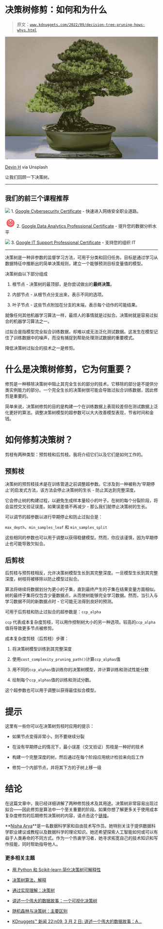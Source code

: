 # 决策树修剪：如何和为什么

> 原文：[`www.kdnuggets.com/2022/09/decision-tree-pruning-hows-whys.html`](https://www.kdnuggets.com/2022/09/decision-tree-pruning-hows-whys.html)

![决策树修剪：如何和为什么](img/ad5cf415445386976861e940e07248ed.png)

[Devin H](https://unsplash.com/@devin_photography?utm_source=unsplash&utm_medium=referral&utm_content=creditCopyText) via Unsplash

让我们回顾一下决策树。

* * *

## 我们的前三个课程推荐

![](img/0244c01ba9267c002ef39d4907e0b8fb.png) 1\. [Google Cybersecurity Certificate](https://www.kdnuggets.com/google-cybersecurity) - 快速进入网络安全职业道路。

![](img/e225c49c3c91745821c8c0368bf04711.png) 2\. [Google Data Analytics Professional Certificate](https://www.kdnuggets.com/google-data-analytics) - 提升您的数据分析水平

![](img/0244c01ba9267c002ef39d4907e0b8fb.png) 3\. [Google IT Support Professional Certificate](https://www.kdnuggets.com/google-itsupport) - 支持您的组织 IT

* * *

决策树是一种非参数的监督学习方法，可用于分类和回归任务。目标是通过学习从数据特征中推断出的简单决策规则，建立一个能够预测目标变量值的模型。

决策树由以下部分组成

1.  根节点 - 决策树的最顶部，是你尝试做出的**最终决策**。

1.  内部节点 - 从根节点分支出来，表示不同的选项。

1.  叶子节点 - 这些节点附加在分支的末端，表示每个动作的可能结果。

就像任何其他机器学习算法一样，最烦人的事情就是过拟合。决策树就是容易过拟合的机器学习算法之一。

过拟合是指模型完全拟合训练数据，却难以或无法泛化测试数据。这发生在模型记住了训练数据中的噪声，而没有捕捉到帮助处理测试数据的重要模式。

降低决策树过拟合的技术之一是修剪。

# 什么是决策树修剪，它为何重要？

修剪是一种移除决策树中阻止其完全生长的部分的技术。它移除的部分是不提供分类实例能力的部分。一个完全生长的决策树很可能会导致过拟合训练数据，因此修剪是重要的。

简单来说，决策树修剪的目的是构建一个在训练数据上表现较差但在测试数据上泛化更好的算法。调整决策树模型的超参数可以大大改善模型表现，节省时间和金钱。

# 如何修剪决策树？

剪枝有两种类型：预剪枝和后剪枝。我将介绍它们以及它们是如何工作的。

## 预剪枝

决策树的预剪枝技术是在训练管道之前调整超参数。它涉及到一种被称为‘早期停止’的启发式方法，该方法会停止决策树的生长 - 防止其达到完整深度。

它会停止树的构建过程，以避免生成样本量较小的叶子。在树的每个分裂阶段，将会监控交叉验证误差。如果误差值不再减少 - 那么我们就停止决策树的生长。

可以调节的超参数以进行早期停止和防止过拟合是：

`max_depth`、`min_samples_leaf` 和 `min_samples_split`

这些相同的参数也可以用于调整以获得稳健模型。然而，你应该谨慎，因为早期停止也可能导致欠拟合。

## 后剪枝

后剪枝与预剪枝相反，允许决策树模型生长到其完整深度。一旦模型生长到其完整深度，树枝将被移除以防止模型过拟合。

算法将继续将数据划分为更小的子集，直到最终产生的子集在结果变量方面相似。树的最终子集将仅包含少量数据点，从而使树能够完全学习数据。然而，当引入与学习数据不同的新数据点时 - 它可能无法得到良好的预测。

可用于后剪枝和防止过拟合的超参数是：`ccp_alpha`

`ccp` 代表成本复杂度剪枝，可以用作控制树大小的另一种选项。较高的`ccp_alpha`值将导致更多节点被修剪。

成本复杂度剪枝（后剪枝）步骤：

1.  将决策树模型训练到其完整深度

1.  使用`cost_complexity_pruning_path()`计算`ccp_alphas`值

1.  用不同的`ccp_alphas`值训练你的决策树模型，并计算训练和测试性能分数

1.  绘制每个`ccp_alphas`值的训练和测试分数。

这个超参数也可以用于调整以获得最佳拟合模型。

# 提示

这里有一些你可以在决策树剪枝时应用的提示：

+   如果节点变得非常小，则不要继续分裂

+   在没有早期停止的情况下，最小误差（交叉验证）剪枝是一种好的技术

+   构建一个完整深度的树，然后通过在每个阶段应用统计检验来向后工作

+   修剪一个内部节点，并将其下方的子树上移一级

# 结论

在这篇文章中，我已经详细讲解了两种修剪技术及其用途。决策树非常容易出现过拟合——因此修剪是算法中一个至关重要的阶段。如果你想了解更多关于使用成本复杂度修剪的后期修剪决策树的内容，请点击这个[链接](https://scikit-learn.org/stable/auto_examples/tree/plot_cost_complexity_pruning.html#:~:text=Cost%20complexity%20pruning%20provides%20another,the%20number%20of%20nodes%20pruned/)。

**[Nisha Arya](https://www.linkedin.com/in/nisha-arya-ahmed/)**是一名数据科学家和自由技术写作员。她特别关注于提供数据科学职业建议或教程以及数据科学的理论知识。她还希望探索人工智能如何或可以有益于人类寿命的不同方式。作为一个热衷学习者，她寻求拓宽自己的技术知识和写作技能，同时帮助指导他人。

### 更多相关主题

+   [用 Python 和 Scikit-learn 简化决策树可解释性](https://www.kdnuggets.com/2017/05/simplifying-decision-tree-interpretation-decision-rules-python.html)

+   [决策树算法，解释](https://www.kdnuggets.com/2020/01/decision-tree-algorithm-explained.html)

+   [通过实现理解：决策树](https://www.kdnuggets.com/2023/02/understanding-implementing-decision-tree.html)

+   [讲述一个伟大的数据故事：一个可视化决策树](https://www.kdnuggets.com/2021/02/telling-great-data-story-visualization-decision-tree.html)

+   [随机森林与决策树：主要区别](https://www.kdnuggets.com/2022/02/random-forest-decision-tree-key-differences.html)

+   [KDnuggets™ 新闻 22:n09, 3 月 2 日: 讲述一个伟大的数据故事：A…](https://www.kdnuggets.com/2022/n09.html)
